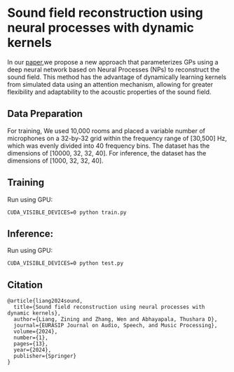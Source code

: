# Sound field reconstruction using neural processes with dynamic kernels

In our [paper](https://asmp-eurasipjournals.springeropen.com/articles/10.1186/s13636-024-00333-x),we propose a new approach that parameterizes GPs using a deep neural network based on Neural Processes (NPs) to reconstruct the sound field. This method has the advantage of dynamically learning
kernels from simulated data using an attention mechanism, allowing for greater flexibility and adaptability to the acoustic properties of the sound field.

## Data Preparation
For training, We used 10,000 rooms and placed a variable number of microphones on a 32-by-32 grid within the frequency range of [30,500] Hz, which was evenly divided into 40 frequency bins. The dataset has the dimensions of [10000, 32, 32, 40].
For inference, the dataset has the dimensions of [1000, 32, 32, 40].

## Training
Run using GPU:
```
CUDA_VISIBLE_DEVICES=0 python train.py
```

## Inference:
Run using GPU:
```
CUDA_VISIBLE_DEVICES=0 python test.py
```

## Citation
```
@article{liang2024sound,
  title={Sound field reconstruction using neural processes with dynamic kernels},
  author={Liang, Zining and Zhang, Wen and Abhayapala, Thushara D},
  journal={EURASIP Journal on Audio, Speech, and Music Processing},
  volume={2024},
  number={1},
  pages={13},
  year={2024},
  publisher={Springer}
}
```
